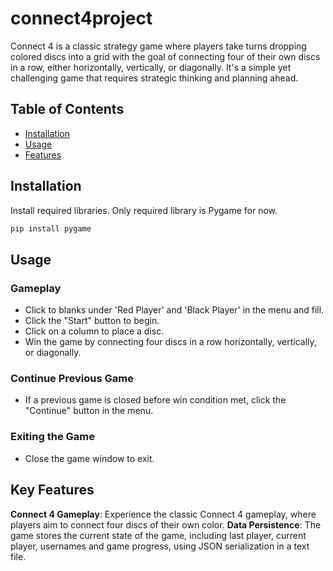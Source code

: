 # connect4project

Connect 4 is a classic strategy game where players take turns dropping colored discs into a grid with the goal of connecting four of their own discs in a row, either horizontally, vertically, or diagonally. It's a simple yet challenging game that requires strategic thinking and planning ahead.

## Table of Contents

- [Installation](#installation)
- [Usage](#usage)
- [Features](#features)

## Installation

Install required libraries. Only required library is Pygame for now.

```python
pip install pygame
```

## Usage

### Gameplay

- Click to blanks under 'Red Player' and 'Black Player' in the menu and fill.
- Click the "Start" button to begin.
- Click on a column to place a disc.
- Win the game by connecting four discs in a row horizontally, vertically, or diagonally.

### Continue Previous Game

- If a previous game is closed before win condition met, click the "Continue" button in the menu.

### Exiting the Game

- Close the game window to exit.

## Key Features

**Connect 4 Gameplay**: Experience the classic Connect 4 gameplay, where players aim to connect four discs of their own color.
**Data Persistence**: The game stores the current state of the game, including last player, current player, usernames and game progress, using JSON serialization in a text file.


